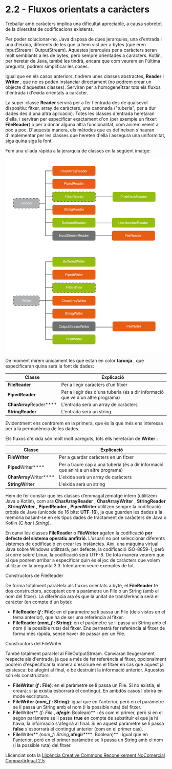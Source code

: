 # 2.2 - Fluxos orientats a caràcters

Treballar amb caràcters implica una dificultat apreciable, a causa sobretot de
la diversitat de codificacions existents.

Per poder solucionar-ho, Java disposa de dues jerarquies, una d'entrada i una
d'eixida, diferents de les que ja hem vist per a bytes (que eren InputStream i
OutputStream). Aquestes jerarquies per a caràcters seran molt semblants a les
de bytes, però sempre orientades a caràcters. Kotlin, per heretar de Java,
també les tindrà, encara que com veurem en l'última pregunta, podrem
simplificar les coses.

Igual que en els casos anteriors, tindrem unes classes abstractes, **Reader**
i **Writer** , que no es poden instanciar directament (no podrem crear un
objecte d'aquestes classes). Serviran per a homogeneïtzar tots els fluxos
d'entrada i d'exida orientats a caràcter.

La super-classe **Reader** servirà per a fer l'entrada des de qualsevol
dispositiu: fitxer, array de caràcters, una canonada ("tuberia", per a dur
dades des d'una altra aplicació). Totes les classes d'entrada heretaran
d'ella, i serviran per especificar exactament d'on (per exemple un fitxer:
**FileReader**) o per a donar alguna altra funcionalitat, com anirem veient a
poc a poc. D'aquesta manera, els mètodes que es defineixen s'hauran
d'implementar per les classes que hereten d'ella i assegura una uniformitat,
siga quina siga la font.

Fem una ullada ràpida a la jerarquia de classes en la següent imatge:

![Jerarquia Reader-Writer](T2__2_2.png)

De moment mirem únicament les que estan en color **taronja** , que
especificaran quina serà la font de dades:

Classe | Explicació  
---|---  
**FileReader** | Per a llegir caràcters d'un fitxer  
****PipedReader**** | Per a llegir des d'una tuberia (és a dir informació que ve d'un altre programa)   
**CharArray**Reader**** | L'entrada serà un array de caràcters  
**StringReader** | L'entrada serà un string  
  
Evidentment ens centrarem en la primera, que és la que més ens interessa per a
la permanència de les dades.

Els fluxos d'eixida són molt molt pareguts, tots ells heretaran de **Writer**
:

Classe | Explicació  
---|---  
**FileWriter** | Per a guardar caràcters en un fitxer  
**Piped**Writer**** | Per a traure cap a una tuberia (és a dir informació que anirà a un altre programa)   
**CharArray**Writer**** | L'eixida serà un array de caràcters  
**StringWriter** | L'eixida serà un string   
  
Hem de fer constar que les classes d’emmagatzematge intern (utilitzem Java o
Kotlin), com ara **CharArrayReader** , **CharArrayWriter** , **StringReader**
, **StringWriter** , **PipedReader** , **PipedWriter** utilitzen sempre la
codificació pròpia de Java (unicode de 16 bits: **UTF-16**), ja que guarden
les dades a la memòria basant-se en els tipus dades de tractament de caràcters
de Java o Kotlin (C _har_ i _String_).

En canvi les classes **FileReader** o **FileWriter** agafen la codificació
**per defecte del sistema operatiu amfitrió**. L’usuari no pot seleccionar
diferents sistemes de codificació en crear les instàncies. Així, una màquina
virtual Java sobre Windows utilitzarà, per defecte, la codificació ISO-8859-1,
però si corre sobre Linux, la codificació serà UTF-8. De tota manera veurem
que sí que podrem arribar a especificar quin és el joc de caràcters que volem
utilitzar en la pregunta 3.3. Intentarem veure exemples de tot.

Constructors de FileReader

De forma totalment paral·lela als fluxos orientats a byte, el **FileReader**
té dos constructors, acceptant com a paràmetre un File o un String (amb el nom
del fitxer). La diferència ara és que la unitat de transferència serà el
caràcter (en compte d'un byte):

  * **FileReader (_f_ : File)**: en el paràmetre se li passa un File (dels vistos en el tema anterior), que ha de ser una referència al fitxer.
  * **FileReader (_nom_f_ : String)**: en el paràmetre se li passa un String amb el nom (i la possible ruta) del fitxer. Ens permetrà fer referència al fitxer de forma més ràpida, sense haver de passar per un File.

Constructors del FileWriter

També totalment paral·lel al FileOutputStream. Canviaran lleugerament respecte
als d'entrada, ja que a més de fer referència al fitxer, opcionalment podrem
d'especificar la manera d'escriure en el fitxer en cas que aquest ja
existesca: bé afegint al final, o bé destruint la informació anterior.
Aquestos són els constructors:

  * **FileWriter (_f_ : File)**: en el paràmetre se li passa un File. Si no existia, el crearà; si ja existia esborrarà el contingut. En ambdós casos l'obrirà en mode escriptura.
  * **FileWriter (_nom_f_ : String)**: igual que en l'anterior, però en el paràmetre se li passa un String amb el nom (i la possible ruta) del fitxer.
  * **File**Writer** _(f: File_ , **_**afegir**_**: Boolean)** : és com el primer, però si en el segon paràmetre se li passa **true** en compte de substituir el que ja hi havia, la informació s'afegirà al final. Si en aquest paràmetre se li passa **false** s'esborrarà el contingut anterior (com en el primer cas).
  * **File**Writer** _(nom_f: String_**,**__**afegir**__****: Boolean)** : igual que en l'anterior, però en el primer paràmetre se li passa un String amb el nom (i la possible ruta) del fitxer.

Llicenciat sota la  [Llicència Creative Commons Reconeixement NoComercial
CompartirIgual 2.5](http://creativecommons.org/licenses/by-nc-sa/2.5/)

